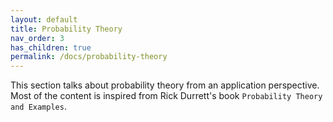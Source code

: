 ```yaml
---
layout: default
title: Probability Theory
nav_order: 3
has_children: true
permalink: /docs/probability-theory
---
```


This section talks about probability theory from an application perspective. Most of the content is inspired from Rick Durrett's book `Probability Theory and Examples`.
